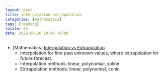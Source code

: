 ```yaml
---
layout: post
title: interpolation-extrapolation
categories: [mathematics]
tags: [reading]
locale: en
date: 2022-06-20 10:48 +0700
---
```

- [Mathematics] [Interpolation vs Extrapolation](https://www.techtarget.com/whatis/definition/extrapolation-and-interpolation#:~:text=In%20data%20science%20or%20mathematics,x0%20to%20xn.)
  + Interpolation for find past unknown values, where extrapolation for future forecast.
  + Interpolation methods: linear, polynomial, spline.
  + Extrapolation methods: linear, polynomial, conic
